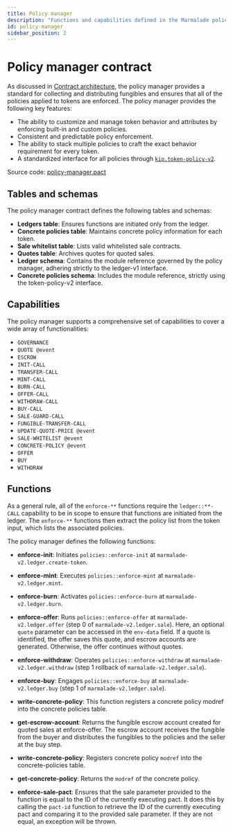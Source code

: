 ```yaml
---
title: Policy manager
description: "Functions and capabilities defined in the Marmalade policy manager contract enforce the policies you select for tokens and token-related operations."
id: policy-manager
sidebar_position: 2
---
```


# Policy manager contract

As discussed in [Contract architecture](/build/nft-marmalade/architecture), the policy manager provides a standard for collecting and distributing fungibles and ensures that all of the policies applied to tokens are enforced.
The policy manager provides the following key features:

- The ability to customize and manage token behavior and attributes by enforcing built-in and custom policies.
- Consistent and predictable policy enforcement.
- The ability to stack multiple policies to craft the exact behavior requirement for every token.
- A standardized interface for all policies through
    [`kip.token-policy-v2`](https://github.com/kadena-io/marmalade/blob/main/pact/kip/token-policy-v2.pact).

Source code: [policy-manager.pact](https://github.com/kadena-io/marmalade/blob/main/pact/policy-manager/policy-manager.pact)

## Tables and schemas

The policy manager contract defines the following tables and schemas:

- **Ledgers table**: Ensures functions are initiated only from the ledger.
- **Concrete policies table**: Maintains concrete policy information for each
  token.
- **Sale whitelist table**: Lists valid whitelisted sale contracts.
- **Quotes table**: Archives quotes for quoted sales.
- **Ledger schema**: Contains the module reference governed by the policy
  manager, adhering strictly to the ledger-v1 interface.
- **Concrete policies schema**: Includes the module reference, strictly using
  the token-policy-v2 interface.

## Capabilities

The policy manager supports a comprehensive set of capabilities to cover a wide
array of functionalities:

- `GOVERNANCE`
- `QUOTE @event`
- `ESCROW`
- `INIT-CALL`
- `TRANSFER-CALL`
- `MINT-CALL`
- `BURN-CALL`
- `OFFER-CALL`
- `WITHDRAW-CALL`
- `BUY-CALL`
- `SALE-GUARD-CALL`
- `FUNGIBLE-TRANSFER-CALL`
- `UPDATE-QUOTE-PRICE @event`
- `SALE-WHITELIST @event`
- `CONCRETE-POLICY @event`
- `OFFER`
- `BUY`
- `WITHDRAW`

## Functions

As a general rule, all of the `enforce-**` functions require the `ledger::**-CALL`
capability to be in scope to ensure that functions are initiated from the ledger.
The `enforce-**` functions then extract the policy list from the token input, which lists
the associated policies.

The policy manager defines the following functions:

- **enforce-init**: Initiates `policies::enforce-init` at `marmalade-v2.ledger.create-token`.
- **enforce-mint**: Executes `policies::enforce-mint` at `marmalade-v2.ledger.mint`.
- **enforce-burn**: Activates `policies::enforce-burn` at `marmalade-v2.ledger.burn`.
- **enforce-offer**: Runs `policies::enforce-offer` at `marmalade-v2.ledger.offer` (step 0 of `marmalade-v2.ledger.sale`). 
  Here, an optional `quote` parameter can be accessed in the `env-data` field. 
  If a quote is identified, the offer saves this quote, and escrow accounts are generated.
  Otherwise, the offer continues without quotes.
- **enforce-withdraw**: Operates `policies::enforce-withdraw` at `marmalade-v2.ledger.withdraw` (step 1 rollback of `marmalade-v2.ledger.sale`).
- **enforce-buy**: Engages `policies::enforce-buy` at `marmalade-v2.ledger.buy` (step 1 of `marmalade-v2.ledger.sale`).
- **write-concrete-policy**: This function registers a concrete policy modref into the concrete policies table.

- **get-escrow-account**: Returns the fungible escrow account created for quoted sales at enforce-offer. 
  The escrow account receives the fungible from the buyer and distributes the fungibles to the policies and the seller at the buy step.

- **write-concrete-policy**: Registers concrete policy `modref` into the concrete-policies table.

- **get-concrete-policy**: Returns the `modref` of the concrete policy.

- **enforce-sale-pact**: Ensures that the sale parameter provided to the function is equal to the ID of the currently executing pact. 
  It does this by calling the `pact-id` function to retrieve the ID of the currently executing pact and comparing it to the provided sale parameter. 
  If they are not equal, an exception will be thrown.
